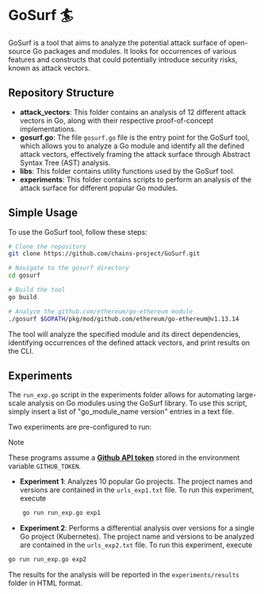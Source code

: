  # GoSurf 🏄

GoSurf is a tool that aims to analyze the potential attack surface of open-source Go packages and modules. It looks for occurrences of various features and constructs that could potentially introduce security risks, known as attack vectors.

## Repository Structure

- **attack_vectors**: This folder contains an analysis of 12 different attack vectors in Go, along with their respective proof-of-concept implementations.
- **gosurf.go**: The file `gosurf.go` file is the entry point for the GoSurf tool, which allows you to analyze a Go module and identify all the defined attack vectors, effectively framing the attack surface through Abstract Syntax Tree (AST) analysis.
- **libs**: This folder contains utility functions used by the GoSurf tool.
- **experiments**: This folder contains scripts to perform an analysis of the attack surface for different popular Go modules.

## Simple Usage
To use the GoSurf tool, follow these steps:

```bash
# Clone the repository
git clone https://github.com/chains-project/GoSurf.git

# Navigate to the gosurf directory
cd gosurf

# Build the tool
go build

# Analyze the github.com/ethereum/go-ethereum module
./gosurf $GOPATH/pkg/mod/github.com/ethereum/go-ethereum@v1.13.14

```
The tool will analyze the specified module and its direct dependencies,
identifying occurrences of the defined attack vectors, and print results on the CLI.


## Experiments
The `run_exp.go` script in the experiments folder allows for automating large-scale analysis on Go modules using the GoSurf library. To use this script, simply insert a list of "go_module_name version" entries in a text file.

Two experiments are pre-configured to run:

>[!NOTE]
>These programs assume a [**Github API token**](https://docs.github.com/en/authentication/keeping-your-account-and-data-secure/managing-your-personal-access-tokens) stored in the environment variable `GITHUB_TOKEN`.


- **Experiment 1**: Analyzes 10 popular Go projects. The project names and versions are contained in the `urls_exp1.txt` file. To run this experiment, execute 

```bash
    go run run_exp.go exp1
```

- **Experiment 2**: Performs a differential analysis over versions for a single Go project (Kubernetes). The project name and versions to be analyzed are contained in the `urls_exp2.txt` file. To run this experiment, execute 

```bash
go run run_exp.go exp2
```

The results for the analysis will be reported in the `experiments/results` folder in HTML format.
 
